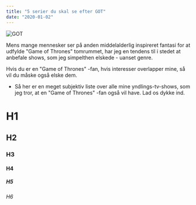 ```yaml
---
title: "5 serier du skal se efter GOT"
date: "2020-01-02"
---
```


![GOT](/02-got-seasons-recap-illo.w1100.h733.jpg)

Mens mange mennesker ser på anden middelalderlig inspireret fantasi for at udfylde "Game of Thrones" tomrummet, har jeg en tendens til i stedet at anbefale shows, som jeg simpelthen elskede - uanset genre.

Hvis du er en "Game of Thrones" -fan, hvis interesser overlapper mine, så vil du måske også elske dem.

- Så her er en meget subjektiv liste over alle mine yndlings-tv-shows, som jeg tror, ​​at en "Game of Thrones" -fan også vil have. Lad os dykke ind.

# H1

## H2

### H3

#### H4

##### H5

###### H6
